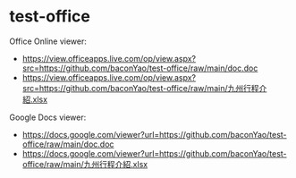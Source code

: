 # test-office

Office Online viewer:
- https://view.officeapps.live.com/op/view.aspx?src=https://github.com/baconYao/test-office/raw/main/doc.doc
- https://view.officeapps.live.com/op/view.aspx?src=https://github.com/baconYao/test-office/raw/main/九州行程介紹.xlsx

Google Docs viewer:
- https://docs.google.com/viewer?url=https://github.com/baconYao/test-office/raw/main/doc.doc
- https://docs.google.com/viewer?url=https://github.com/baconYao/test-office/raw/main/九州行程介紹.xlsx
